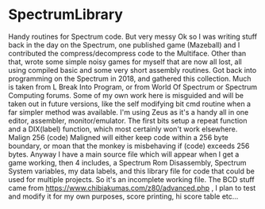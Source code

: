 # SpectrumLibrary
Handy routines for Spectrum code. But very messy
Ok so I was writing stuff back in the day on the Spectrum, one published game (Mazeball) and I contributed the compress/decompress code to the Multiface. Other than that, wrote some simple noisy games for myself that are now all lost, all using compiled basic and some very short assembly routines. Got back into programming on the Spectrum in 2018, and gathered this collection. Much is taken from L Break Into Program, or from World Of Spectrum or Spectrum Computing forums. Some of my own work here is misguided and will be taken out in future versions, like the self modifying bit cmd routine when a far simpler method was available.
I'm using Zeus as it's a handy all in one editor, assembler, monitor/emulator. The first bits setup a repeat function and a DIX(label) function, which most certainly won't work elsewhere. Malign 256 (code) Maligned will either keep code within a 256 byte boundary, or moan that the monkey is misbehaving if (code) exceeds 256 bytes.
Anyway I have a main source file which will appear when I get a game working, then 4 includes, a Spectrum Rom Disassembly, Spectrum System variables, my data labels, and this library file for code that could be used for multiple projects. So it's an incomplete working file. 
The BCD stuff came from https://www.chibiakumas.com/z80/advanced.php , I plan to test and modify it for my own purposes, score printing, hi score table etc... 
